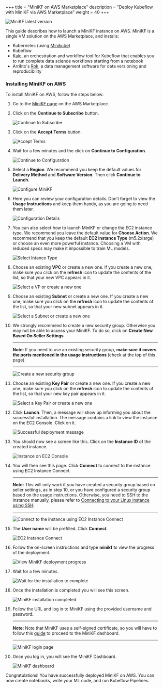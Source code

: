 +++
title = "MiniKF on AWS Marketplace"
description = "Deploy Kubeflow with MiniKF via AWS Marketplace"
weight = 40
+++

![MiniKF latest
version](https://www.arrikto.com/wp-content/uploads/2020/11/minikf-latest-version-aws.svg
"MiniKF latest version")

This guide describes how to launch a MiniKF instance on AWS. MiniKF is a single
VM solution on the AWS Marketplace, and installs:

- Kubernetes (using [Minikube](https://minikube.sigs.k8s.io/docs/))
- Kubeflow
- [Kale](https://github.com/kubeflow-kale/kale), an orchestration and workflow
  tool for Kubeflow that enables you to run complete data science workflows
  starting from a notebook
- Arrikto's [Rok](https://www.arrikto.com/rok-data-management/), a data
  management software for data versioning and reproducibility

### Installing MiniKF on AWS

To install MiniKF on AWS, follow the steps below:

1. Go to the [MiniKF page](https://aws.amazon.com/marketplace/pp/B08MBGH311) on
   the AWS Marketplace.
1. Click on the **Continue to Subscribe** button.

   <img src="/docs/images/minikf-aws/minikf-aws-page.png"
       alt="Continue to Subscribe"
       class="mt-3 mb-3 p-3 border border-info rounded">

1. Click on the **Accept Terms** button.

   <img src="/docs/images/minikf-aws/minikf-aws-accept-terms.png"
       alt="Accept Terms"
       class="mt-3 mb-3 p-3 border border-info rounded">

1. Wait for a few minutes and the click on **Continue to Configuration**.

   <img src="/docs/images/minikf-aws/minikf-aws-continue-configuration.png"
       alt="Continue to Configuration"
       class="mt-3 mb-3 p-3 border border-info rounded">

1. Select a **Region**. We recommend you keep the default values for **Delivery
   Method** and  **Software Version**. Then click **Continue to Launch**.

   <img src="/docs/images/minikf-aws/minikf-aws-configuration.png"
       alt="Configure MiniKF"
       class="mt-3 mb-3 p-3 border border-info rounded">

1. Here you can review your configuration details. Don’t forget to view the
   **Usage Instructions** and keep them handy, as you are going to need them
   later.

   <img src="/docs/images/minikf-aws/minikf-aws-configuration-details.png"
       alt="Configuration Details"
       class="mt-3 mb-3 p-3 border border-info rounded">

1. You can also select how to launch MiniKF or change the EC2 instance type. We
   recommend you leave the default value for **Choose Action**. We recommend
   that you keep the default **EC2 Instance Type** (m5.2xlarge) or choose an
   even more powerful instance. Choosing a VM with reduced specs may make it
   impossible to train ML models.

   <img src="/docs/images/minikf-aws/minikf-aws-instance-type.png"
       alt="Select Intance Type"
       class="mt-3 mb-3 p-3 border border-info rounded">

1. Choose an existing **VPC** or create a new one. If you create a new one, make
   sure you click on the **refresh** icon to update the contents of the list, so
   that your new VPC appears in it.

   <img src="/docs/images/minikf-aws/minikf-aws-security-settings-vpc.png"
       alt="Select a VP or create a new one"
       class="mt-3 mb-3 p-3 border border-info rounded">

1. Choose an existing **Subnet** or create a new one. If you create a new one,
   make sure you click on the **refresh** icon to update the contents of the
   list, so that your new subnet appears in it.

   <img src="/docs/images/minikf-aws/minikf-aws-security-settings-subnet.png"
       alt="Select a Subnet or create a new one"
       class="mt-3 mb-3 p-3 border border-info rounded">

1. We strongly recommend to create a new security group. Otherwise you may not
   be able to access your MiniKF. To do so, click on **Create New Based On
   Seller Settings**.
   
   ---
   **Note**: If you need to use an existing security group, **make sure it
   covers the ports mentioned in the usage instructions** (check at the top of
   this page).

   ---
   
   <img src="/docs/images/minikf-aws/minikf-aws-security-group.png"
       alt="Create a new security group"
       class="mt-3 mb-3 p-3 border border-info rounded">

1. Choose an existing **Key Pair** or create a new one. If you create a new one,
   make sure you click on the **refresh** icon to update the contents of the
   list, so that your new key pair appears in it.
   
   <img src="/docs/images/minikf-aws/minikf-aws-security-settings-key-pair.png"
       alt="Select a Key Pair or create a new one"
       class="mt-3 mb-3 p-3 border border-info rounded">

1. Click **Launch**. Then, a message will show up informing you about the
   successful installation. The message contains a link to view the instance on
   the EC2 Console. Click on it.

   <img src="/docs/images/minikf-aws/minikf-aws-successful-deployment.png"
       alt="Successful deployment message"
       class="mt-3 mb-3 p-3 border border-info rounded">

1. You should now see a screen like this. Click on the **Instance ID** of the
   created instance.

   <img src="/docs/images/minikf-aws/minikf-aws-ec2-console.png"
       alt="Instance on EC2 Console"
       class="mt-3 mb-3 p-3 border border-info rounded">

1. You will then see this page. Click **Connect** to connect to the instance
   using EC2 Instance Connect.

   ---
   **Note**: This will only work if you have created a security group based on
   seller settings, as in step 10, or you have configured a security group based
   on the usage instructions. Otherwise, you need to SSH to the instance
   manually, please refer to [Connecting to your Linux instance using SSH](https://docs.aws.amazon.com/AWSEC2/latest/UserGuide/AccessingInstancesLinux.html).

   ---
   
   <img src="/docs/images/minikf-aws/minikf-aws-connect.png"
       alt="Connect to the instance using EC2 Instance Connect"
       class="mt-3 mb-3 p-3 border border-info rounded">

1. The **User name** will be prefilled. Click **Connect**.

   <img src="/docs/images/minikf-aws/minikf-aws-ec2-connect.png"
       alt="EC2 Instance Connect"
       class="mt-3 mb-3 p-3 border border-info rounded">

1. Follow the on-screen instructions and type **minikf** to view the progress of
   the deployment.

   <img src="/docs/images/minikf-aws/minikf-aws-view-progress.png"
       alt="View MiniKF deployment progress"
       class="mt-3 mb-3 p-3 border border-info rounded">

1. Wait for a few minutes.

   <img src="/docs/images/minikf-aws/minikf-aws-progress.png"
       alt="Wait for the installation to complete"
       class="mt-3 mb-3 p-3 border border-info rounded"> 

1. Once the installation is completed you will see this screen.

   <img src="/docs/images/minikf-aws/minikf-aws-provisioning-completed.png"
       alt="MiniKF installation completed"
       class="mt-3 mb-3 p-3 border border-info rounded">

1. Follow the URL and log in to MiniKF using the provided username and password.

   ---
   **Νote**: Note that MiniKF uses a self-signed certificate, so you will have
   to follow this [guide](https://www.arrikto.com/faq/self-signed-certs/) to
   proceed to the MiniKF dashboard.

   ---

   <img src="/docs/images/minikf-login.png"
       alt="MiniKF login page"
       class="mt-3 mb-3 p-3 border border-info rounded">

1. Once you log in, you will see the MiniKF Dashboard.

   <img src="/docs/images/minikf-dashboard.png"
       alt="MiniKF dashboard"
       class="mt-3 mb-3 p-3 border border-info rounded"> 

Congratulations! You have successfully deployed MiniKF on AWS. You can now
create notebooks, write your ML code, and run Kubeflow Pipelines.
